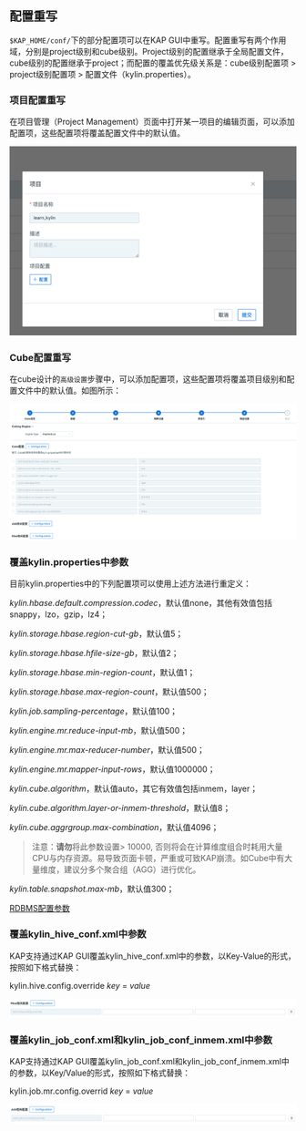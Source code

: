 ## 配置重写

`$KAP_HOME/conf/`下的部分配置项可以在KAP GUI中重写。配置重写有两个作用域，分别是project级别和cube级别。Project级别的配置继承于全局配置文件，cube级别的配置继承于project；而配置的覆盖优先级关系是：cube级别配置项 > project级别配置项 > 配置文件（kylin.properties）。

### 项目配置重写

在项目管理（Project Management）页面中打开某一项目的编辑页面，可以添加配置项，这些配置项将覆盖配置文件中的默认值。

 ![override_project](images/override_project.cn.png)



### Cube配置重写

在cube设计的`高级设置`步骤中，可以添加配置项，这些配置项将覆盖项目级别和配置文件中的默认值。如图所示：

 ![override](images/override_cube.cn.png)



### 覆盖kylin.properties中参数

目前kylin.properties中的下列配置项可以使用上述方法进行重定义：

*kylin.hbase.default.compression.codec*，默认值none，其他有效值包括snappy，lzo，gzip，lz4；

*kylin.storage.hbase.region-cut-gb*，默认值5；

*kylin.storage.hbase.hfile-size-gb*，默认值2；

*kylin.storage.hbase.min-region-count*，默认值1；

*kylin.storage.hbase.max-region-count*，默认值500；

*kylin.job.sampling-percentage*，默认值100；

*kylin.engine.mr.reduce-input-mb*，默认值500；

*kylin.engine.mr.max-reducer-number*，默认值500；

*kylin.engine.mr.mapper-input-rows*，默认值1000000；

*kylin.cube.algorithm*，默认值auto，其它有效值包括inmem，layer；

*kylin.cube.algorithm.layer-or-inmem-threshold*，默认值8；

*kylin.cube.aggrgroup.max-combination*，默认值4096；

> 注意：**请勿**将此参数设置> 10000, 否则将会在计算维度组合时耗用大量CPU与内存资源。易导致页面卡顿，严重或可致KAP崩溃。如Cube中有大量维度，建议分多个聚合组（AGG）进行优化。

*kylin.table.snapshot.max-mb*，默认值300；

[RDBMS配置参数](../model/data_import/rdbms_import.cn.md)



### 覆盖kylin_hive_conf.xml中参数

KAP支持通过KAP GUI覆盖kylin_hive_conf.xml中的参数，以Key-Value的形式，按照如下格式替换：

kylin.hive.config.override *key* = *value*

![override_cube](images/override_hive.cn.png)

### 覆盖kylin_job_conf.xml和kylin_job_conf_inmem.xml中参数

KAP支持通过KAP GUI覆盖kylin_job_conf.xml和kylin_job_conf_inmem.xml中的参数，以Key/Value的形式，按照如下格式替换：

kylin.job.mr.config.overrid *key* = *value*

![override_cube](images/override_job.cn.png)


